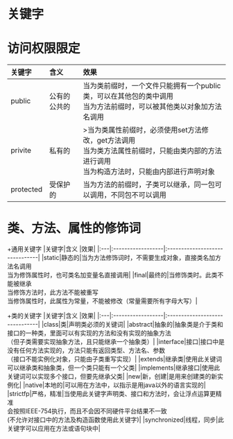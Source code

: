 
# **关键字**

# 访问权限限定

|关键字|含义                |效果|
|:---|:------------------|:-------------------------------|
|public|公有的公共的        |当为类前缀时，一个文件只能拥有一个public类，可以在其他包的类中调用</br>当为方法前缀时，可以被其他类以对象加方法名调用|
|privite|私有的|>当为类属性前缀时，必须使用set方法修改，get方法调用</br>当为类方法属性前缀时，只能由类内部的方法进行调用</br>当为构造方法时，只能由内部进行声明对象|
|protected|受保护的|当为方法的前缀时，子类可以继承，同一包可以调用，不同包不可以调用|

# 类、方法、属性的修饰词
+通用关键字
|关键字|含义                |效果|
|:---|:------------------|:-------------------------------|
|static|静态的|当为方法修饰词时，不需要生成对象，直接类名加方法名调用</br>当为修饰属性时，也可类名加变量名直接调用|
|final|最终的|当修饰类时。此类不能被继承</br>当修饰方法时，此方法不能被重写</br>当修饰属性时，此属性为常量，不能被修改（常量需要所有字母大写）|

+类的关键字
|关键字|含义                |效果|
|:---|:------------------|:-------------------------------|
|class|类|声明类必须的关键词|
|abstract|抽象的|抽象类是介于类和接口的一种类，里面可以有实现的方法和没有实现的抽象方法</br>（但子类需要实现抽象方法，且只能继承一个抽象类）|
|interface|接口|接口中是没有任何方法实现的，方法只能有返回类型、方法名、参数</br>（接口不能实例化对象，只能由子类重写实现）|
|extends|继承类|使用此关键词可以继承类和抽象类，但一个类只能有一个父类|
|implements|继承接口|使用此关键词可以实现多个接口，但要先继承父类|
|new|新，创建|是用来创建类的新实例化|
|native|本地的|可以用在方法中，以指示是用java以外的语言实现的|
|strictfp|严格，精准|当使用此关键字声明类、接口和方法时，会让浮点运算更精准</br>会按照IEEE-754执行，而且不会因不同硬件平台结果不一致</br>(不允许对接口中的方法及构造函数使用此关键字)|
|synchronized|线程，同步|此关键字可以应用在方法或语句块中|
